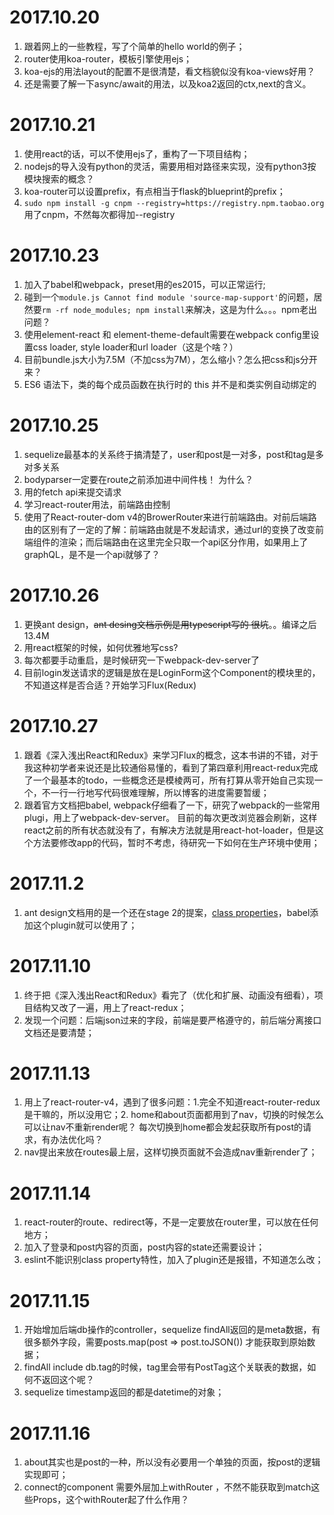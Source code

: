 2017.10.20
=====

1. 跟着网上的一些教程，写了个简单的hello world的例子；
2. router使用koa-router，模板引擎使用ejs；
3. koa-ejs的用法layout的配置不是很清楚，看文档貌似没有koa-views好用？
4. 还是需要了解一下async/await的用法，以及koa2返回的ctx,next的含义。


2017.10.21
=====

1. 使用react的话，可以不使用ejs了，重构了一下项目结构；
2. nodejs的导入没有python的灵活，需要用相对路径来实现，没有python3按模块搜索的概念？
3. koa-router可以设置prefix，有点相当于flask的blueprint的prefix；
4. `sudo npm install -g cnpm --registry=https://registry.npm.taobao.org` 用了cnpm，不然每次都得加--registry


2017.10.23
====
1. 加入了babel和webpack，preset用的es2015，可以正常运行;
2. 碰到一个`module.js Cannot find module 'source-map-support'`的问题，居然要`rm -rf node_modules; npm install`来解决，这是为什么。。。npm老出问题？
3. 使用element-react 和 element-theme-default需要在webpack config里设置css loader, style loader和url loader（这是个啥？）
4. 目前bundle.js大小为7.5M（不加css为7M），怎么缩小？怎么把css和js分开来？
5. ES6 语法下，类的每个成员函数在执行时的 this 并不是和类实例自动绑定的

2017.10.25
====
1. sequelize最基本的关系终于搞清楚了，user和post是一对多，post和tag是多对多关系
2. bodyparser一定要在route之前添加进中间件栈！ 为什么？
3. 用的fetch api来提交请求
4. 学习react-router用法，前端路由控制
5. 使用了React-router-dom v4的BrowerRouter来进行前端路由。对前后端路由的区别有了一定的了解：前端路由就是不发起请求，通过url的变换了改变前端组件的渲染；而后端路由在这里完全只取一个api区分作用，如果用上了graphQL，是不是一个api就够了？

2017.10.26
====
1. 更换ant design，~~ant desing文档示例是用typescript写的  很坑~~。。编译之后13.4M
2. 用react框架的时候，如何优雅地写css?
3. 每次都要手动重启，是时候研究一下webpack-dev-server了
4. 目前login发送请求的逻辑是放在是LoginForm这个Component的模块里的，不知道这样是否合适？开始学习Flux(Redux)

2017.10.27
====
1. 跟着《深入浅出React和Redux》来学习Flux的概念，这本书讲的不错，对于我这种初学者来说还是比较通俗易懂的，看到了第四章利用react-redux完成了一个最基本的todo，一些概念还是模棱两可，所有打算从零开始自己实现一个，不一行一行地写代码很难理解，所以博客的进度需要暂缓；
2. 跟着官方文档把babel, webpack仔细看了一下，研究了webpack的一些常用plugi，用上了webpack-dev-server。 目前的每次更改浏览器会刷新，这样react之前的所有状态就没有了，有解决方法就是用react-hot-loader，但是这个方法要修改app的代码，暂时不考虑，待研究一下如何在生产环境中使用；

2017.11.2
====
1. ant design文档用的是一个还在stage 2的提案，[class properties](https://babeljs.io/docs/plugins/transform-class-properties/)，babel添加这个plugin就可以使用了；

2017.11.10
====
1. 终于把《深入浅出React和Redux》看完了（优化和扩展、动画没有细看），项目结构又改了一遍，用上了react-redux；
2. 发现一个问题：后端json过来的字段，前端是要严格遵守的，前后端分离接口文档还是要清楚；

2017.11.13
====
1. 用上了react-router-v4，遇到了很多问题：1.完全不知道react-router-redux是干嘛的，所以没用它；2. home和about页面都用到了nav，切换的时候怎么可以让nav不重新render呢？ 每次切换到home都会发起获取所有post的请求，有办法优化吗？
2. nav提出来放在routes最上层，这样切换页面就不会造成nav重新render了；

2017.11.14
====
1. react-router的route、redirect等，不是一定要放在router里，可以放在任何地方；
2. 加入了登录和post内容的页面，post内容的state还需要设计；
3. eslint不能识别class property特性，加入了plugin还是报错，不知道怎么改；

2017.11.15
====
1. 开始增加后端db操作的controller，sequelize findAll返回的是meta数据，有很多额外字段，需要posts.map(post => post.toJSON()) 才能获取到原始数据；
2. findAll include db.tag的时候，tag里会带有PostTag这个关联表的数据，如何不返回这个呢？
3. sequelize timestamp返回的都是datetime的对象；

2017.11.16
====
1. about其实也是post的一种，所以没有必要用一个单独的页面，按post的逻辑实现即可；
2. connect的component 需要外层加上withRouter ，不然不能获取到match这些Props，这个withRouter起了什么作用？